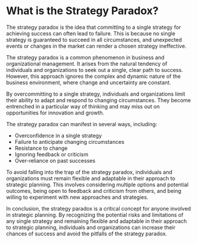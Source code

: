 What is the Strategy Paradox?
============================================================================

The strategy paradox is the idea that committing to a single strategy for achieving success can often lead to failure. This is because no single strategy is guaranteed to succeed in all circumstances, and unexpected events or changes in the market can render a chosen strategy ineffective.

The strategy paradox is a common phenomenon in business and organizational management. It arises from the natural tendency of individuals and organizations to seek out a single, clear path to success. However, this approach ignores the complex and dynamic nature of the business environment, where change and uncertainty are constant.

By overcommitting to a single strategy, individuals and organizations limit their ability to adapt and respond to changing circumstances. They become entrenched in a particular way of thinking and may miss out on opportunities for innovation and growth.

The strategy paradox can manifest in several ways, including:

* Overconfidence in a single strategy
* Failure to anticipate changing circumstances
* Resistance to change
* Ignoring feedback or criticism
* Over-reliance on past successes

To avoid falling into the trap of the strategy paradox, individuals and organizations must remain flexible and adaptable in their approach to strategic planning. This involves considering multiple options and potential outcomes, being open to feedback and criticism from others, and being willing to experiment with new approaches and strategies.

In conclusion, the strategy paradox is a critical concept for anyone involved in strategic planning. By recognizing the potential risks and limitations of any single strategy and remaining flexible and adaptable in their approach to strategic planning, individuals and organizations can increase their chances of success and avoid the pitfalls of the strategy paradox.
